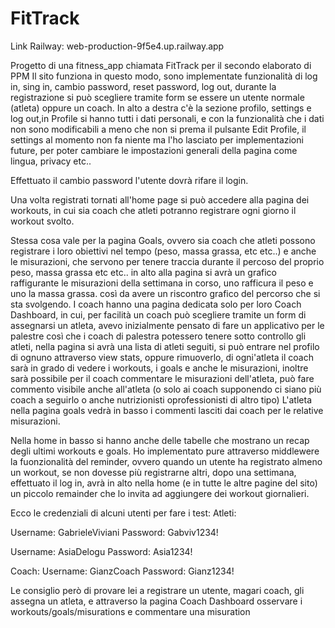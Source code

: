 # FitTrack
Link Railway: web-production-9f5e4.up.railway.app

Progetto di una fitness_app chiamata FitTrack per il secondo elaborato di PPM
Il sito funziona in questo modo, sono implementate funzionalità di log in, sing in, cambio password, reset password, log out, durante la registrazione si può scegliere tramite form se essere un utente normale (atleta) oppure un coach.
In alto a destra c'è la sezione profilo, settings e log out,in Profile si hanno tutti i dati personali, e con la funzionalità che i dati non sono modificabili a meno che non si prema il pulsante Edit Profile, il settings al momento non fa niente ma l'ho lasciato per implementazioni future, per poter cambiare le impostazioni generali della pagina come lingua, privacy etc..

Effettuato il cambio password l'utente dovrà rifare il login.

Una volta registrati tornati all'home page si può accedere alla pagina dei workouts, in cui sia coach che atleti potranno registrare ogni giorno il workout svolto.

Stessa cosa vale per la pagina Goals, ovvero sia coach che atleti possono registrare i loro obiettivi nel tempo (peso, massa grassa, etc etc..) e anche le misurazioni, che servono per tenere traccia durante il percoso 
del proprio peso, massa grassa etc etc.. in alto alla pagina si avrà un grafico raffigurante le misurazioni della settimana in corso, uno rafficura il peso e uno la massa grassa. così da avere un riscontro grafico del percorso che si sta svolgendo.
I coach hanno una pagina dedicata solo per loro Coach Dashboard, in cui, per facilità un coach può scegliere tramite un form di assegnarsi un atleta, avevo inizialmente pensato di fare un applicativo per le palestre così che i coach di palestra potessero tenere 
sotto controllo gli atleti, nella pagina si avrà una lista di atleti seguiti, si può entrare nel profilo di ognuno attraverso view stats, oppure rimuoverlo, di ogni'atleta il coach sarà in grado di vedere i workouts, i goals e anche le misurazioni, inoltre sarà possibile per il coach commentare le misurazioni dell'atleta, può fare commento visibile anche all'atleta (o solo ai coach
supponendo ci siano più coach a seguirlo o anche nutrizionisti oprofessionisti di altro tipo)
L'atleta nella pagina goals vedrà in basso i commenti lasciti dai coach per le relative misurazioni.

Nella home in basso si hanno anche delle tabelle che mostrano un recap degli ultimi workouts e goals.
Ho implementato pure attraverso middlewere la fuonzionalità del reminder, ovvero quando un utente ha registrato almeno un workout, se non dovesse più registrarne altri, dopo una settimana, effettuato il log in, avrà in alto nella home (e in tutte le altre pagine del sito)
un piccolo remainder che lo invita ad aggiungere dei workout giornalieri.

Ecco le credenziali di alcuni utenti per fare i test:
Atleti:

Username: GabrieleViviani
Password: Gabviv1234!

Username: AsiaDelogu
Password: Asia1234!

Coach:
Username: GianzCoach
Password: Gianz1234!

Le consiglio però di provare lei a registrare un utente, magari coach, gli assegna un atleta, e attraverso la pagina Coach Dashboard osservare i workouts/goals/misurations e commentare una misuration
